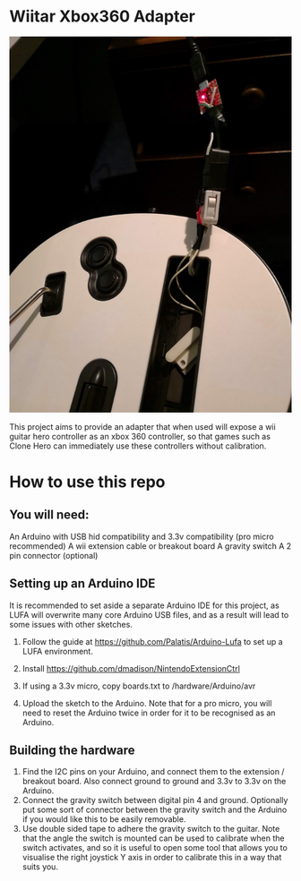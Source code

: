 # Wiitar Xbox360 Adapter
![adaptor.jpg](adaptor.jpg)

This project aims to provide an adapter that when used will expose a wii guitar hero controller as an xbox 360 controller, so that games such as Clone Hero can immediately use these controllers without calibration.

# How to use this repo
## You will need:
An Arduino with USB hid compatibility and 3.3v compatibility (pro micro recommended)
A wii extension cable or breakout board
A gravity switch
A 2 pin connector (optional)

## Setting up an Arduino IDE
It is recommended to set aside a separate Arduino IDE for this project, as LUFA will overwrite many core Arduino USB files, and as a result will lead to some issues with other sketches.

1. Follow the guide at https://github.com/Palatis/Arduino-Lufa to set up a LUFA environment.

2. Install https://github.com/dmadison/NintendoExtensionCtrl
3. If using a 3.3v micro, copy boards.txt to <Arduino install>/hardware/Arduino/avr
4. Upload the sketch to the Arduino. Note that for a pro micro, you will need to reset the Arduino twice in order for it to be recognised as an Arduino.

## Building the hardware
1. Find the I2C pins on your Arduino, and connect them to the extension / breakout board. Also connect ground to ground and 3.3v to 3.3v on the Arduino.
2. Connect the gravity switch between digital pin 4 and ground. Optionally put some sort of connector between the gravity switch and the Arduino if you would like this to be easily removable.
3. Use double sided tape to adhere the gravity switch to the guitar. Note that the angle the switch is mounted can be used to calibrate when the switch activates, and so it is useful to open some tool that allows you to visualise the right joystick Y axis in order to calibrate this in a way that suits you.